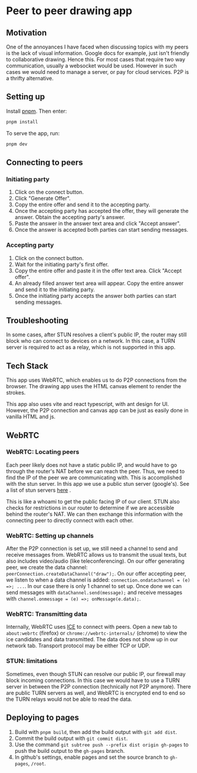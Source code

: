 # Peer to peer drawing app

## Motivation

One of the annoyances I have faced when discussing topics with my
peers is the lack of visual information. Google docs for example, just
isn't friendly to collaborative drawing. Hence this. For most cases
that require two way communication, usually a websocket would be used.
However in such cases we would need to manage a server, or pay for
cloud services. P2P is a thrifty alternative.

## Setting up
Install [pnpm](https://pnpm.io/). Then enter:
```sh
pnpm install
```

To serve the app, run:
```sh
pnpm dev
```

## Connecting to peers
### Initiating party

1. Click on the connect button.
1. Click "Generate Offer".
1. Copy the entire offer and send it to the accepting party.
1. Once the accepting party has accepted the offer, they will generate the answer. Obtain the accepting party's answer.
1. Paste the answer in the answer text area and click "Accept answer".
1. Once the answer is accepted both parties can start sending messages.
  
### Accepting party
1. Click on the connect button.
1. Wait for the initiating party's first offer.
1. Copy the entire offer and paste it in the offer text area. Click "Accept offer".
1. An already filled answer text area will appear. Copy the entire answer and send it to the initiating party.
1. Once the initiating party accepts the answer both parties can start sending messages.

## Troubleshooting

In some cases, after STUN resolves a client's public IP, the router
may still block who can connect to devices on a network. In this case,
a TURN server is required to act as a relay, which is not supported in
this app.

## Tech Stack

This app uses WebRTC, which enables us to do P2P connections from the
browser. The drawing app uses the HTML canvas element to render the
strokes.


This app also uses vite and react typescript, with ant design for UI.
However, the P2P connection and canvas app can be just as easily done
in vanilla HTML and js.

## WebRTC
### WebRTC: Locating peers

Each peer likely does not have a static public IP, and would have to
go through the router's NAT before we can reach the peer. Thus, we
need to find the IP of the peer we are communicating with. This is
accomplished with the stun server. In this app we use a public stun
server (google's). See a list of stun servers [here](https://gist.github.com/mondain/b0ec1cf5f60ae726202e)
.


This is like a whoami to get the public facing IP of our client. STUN
also checks for restrictions in our router to determine if we are
accessible behind the router's NAT. We can then exchange this
information with the connecting peer to directly connect with each
other.

### WebRTC: Setting up channels

After the P2P connection is set up, we still need a channel to send
and receive messages from. WebRTC allows us to transmit the usual
texts, but also includes video/audio (like teleconferencing). On our
offer generating peer, we create the data channel: 
`peerConnection.createDataChannel("draw");`. On our offer
accepting peer, we listen to when a data channel is added: 
`connection.ondatachannel = (e) =>; ...`. In our case
there is only 1 channel to set up. Once done we can send messages with 
`dataChannel.send(message);`
and receive messages with 
`channel.onmessage = (e) =>; onMessage(e.data);`.

### WebRTC: Transmitting data

Internally, WebRTC uses 
[ICE]("https://developer.mozilla.org/en-US/docs/Web/API/WebRTC_API/Protocols")
to connect with peers. Open a new tab to `about:webrtc` 
(firefox) or `chrome://webrtc-internals/` (chrome) to view
the ice candidates and data transmitted. The data does not show up in
our network tab. Transport protocol may be either TCP or UDP.

### STUN: limitations

Sometimes, even though STUN can resolve our public IP, our firewall
may block incoming connections. In this case we would have to use a
TURN server in between the P2P connection (technically not P2P
anymore). There are public TURN servers as well, and WebRTC is
encrypted end to end so the TURN relays would not be able to read the
data.

## Deploying to pages

1. Build with `pnpm build`, then add the build output with `git add dist`.
2. Commit the build output with `git commit dist`.
3. Use the command `git subtree push --prefix dist origin gh-pages` to push the build output to the `gh-pages` branch.
4. In github's settings, enable pages and set the source branch to `gh-pages`, `/root`.

